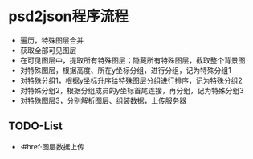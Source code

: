 # psd2json程序流程

* 遍历，特殊图层合并
* 获取全部可见图层
* 在可见图层中，提取所有特殊图层；隐藏所有特殊图层，截取整个背景图
* 对特殊图层，根据高度、所在y坐标分组，进行分组，记为特殊分组1
* 对特殊分组1，根据y坐标升序给特殊图层分组进行排序，记为特殊分组2
* 对特殊分组2，根据分组成员的y坐标首尾连接，再分组，记为特殊分组3
* 对特殊图层3，分别解析图层、组装数据，上传服务器
  

## TODO-List
* ·#href·图层数据上传